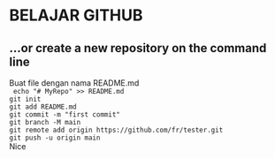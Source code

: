 # BELAJAR GITHUB

## …or create a new repository on the command line  
Buat file dengan nama README.md  
``` echo "# MyRepo" >> README.md```  
```git init```  
```git add README.md```  
```git commit -m "first commit"```  
```git branch -M main```  
```git remote add origin https://github.com/fr/tester.git```  
```git push -u origin main```  
Nice
